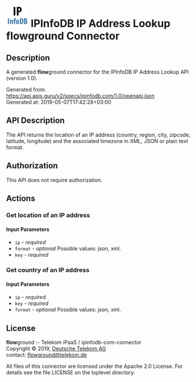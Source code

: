 # ![LOGO](logo.png) IPInfoDB IP Address Lookup **flow**ground Connector

## Description

A generated **flow**ground connector for the IPInfoDB IP Address Lookup API (version 1.0).

Generated from: https://api.apis.guru/v2/specs/ipinfodb.com/1.0/openapi.json<br/>
Generated at: 2019-05-07T17:42:28+03:00

## API Description

The API returns the location of an IP address (country, region, city, zipcode, latitude, longitude) and the associated timezone in XML, JSON or plain text format.

## Authorization

This API does not require authorization.

## Actions

### Get location of an IP address

#### Input Parameters
* `ip` - _required_
* `format` - _optional_
    Possible values: json, xml.
* `key` - _required_

### Get country of an IP address

#### Input Parameters
* `ip` - _required_
* `key` - _required_
* `format` - _optional_
    Possible values: json, xml.

## License

**flow**ground :- Telekom iPaaS / ipinfodb-com-connector<br/>
Copyright © 2019, [Deutsche Telekom AG](https://www.telekom.de)<br/>
contact: flowground@telekom.de

All files of this connector are licensed under the Apache 2.0 License. For details
see the file LICENSE on the toplevel directory.
